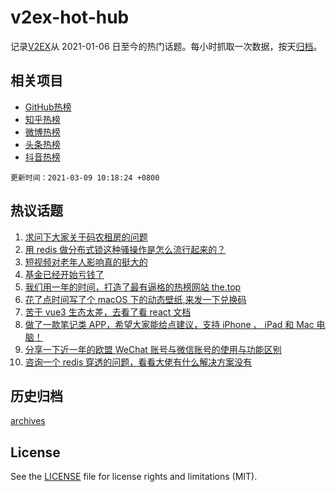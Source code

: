 # v2ex-hot-hub

 记录[V2EX](https://www.v2ex.com/)从 2021-01-06 日至今的热门话题。每小时抓取一次数据，按天[归档](archives)。
 
 ## 相关项目

- [GitHub热榜](https://github.com/snaildev/github-hot-hub)
- [知乎热榜](https://github.com/snaildev/zhihu-hot-hub)
- [微博热榜](https://github.com/snaildev/weibo-hot-hub)
- [头条热榜](https://github.com/snaildev/toutiao-hot-hub)
- [抖音热榜](https://github.com/snaildev/douyin-hot-hub)


 `更新时间：2021-03-09 10:18:24 +0800`

## 热议话题

1. [求问下大家关于码农租房的问题](https://www.v2ex.com/t/759510)
1. [用 redis 做分布式锁这种骚操作是怎么流行起来的？](https://www.v2ex.com/t/759583)
1. [短视频对老年人影响真的挺大的](https://www.v2ex.com/t/759529)
1. [基金已经开始亏钱了](https://www.v2ex.com/t/759578)
1. [我们用一年的时间，打造了最有逼格的热榜网站 the.top](https://www.v2ex.com/t/759615)
1. [花了点时间写了个 macOS 下的动态壁纸,来发一下兑换码](https://www.v2ex.com/t/759603)
1. [苦于 vue3 生态太差，去看了看 react 文档](https://www.v2ex.com/t/759655)
1. [做了一款笔记类 APP，希望大家能给点建议，支持 iPhone 、 iPad 和 Mac 电脑！](https://www.v2ex.com/t/759488)
1. [分享一下近一年的欧盟 WeChat 账号与微信账号的使用与功能区别](https://www.v2ex.com/t/759570)
1. [咨询一个 redis 穿透的问题，看看大佬有什么解决方案没有](https://www.v2ex.com/t/759715)

## 历史归档

[archives](archives)

## License

See the [LICENSE](LICENSE) file for license rights and limitations (MIT).
